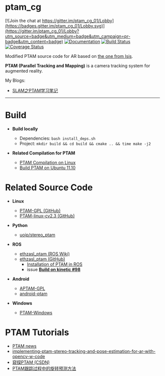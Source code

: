 # ptam_cg

[![Join the chat at https://gitter.im/ptam_cg_01/Lobby](https://badges.gitter.im/ptam_cg_01/Lobby.svg)](https://gitter.im/ptam_cg_01/Lobby?utm_source=badge&utm_medium=badge&utm_campaign=pr-badge&utm_content=badge) [![Documentation](https://codedocs.xyz/GaoHongchen/PTAM4AR.svg)](https://codedocs.xyz/GaoHongchen/PTAM4AR/) [![Build Status](https://travis-ci.org/cggos/ptam_cg.svg?branch=master)](https://travis-ci.org/cggos/ptam_cg) [![Coverage Status](https://coveralls.io/repos/github/cggos/ptam_cg/badge.svg?branch=master)](https://coveralls.io/github/cggos/ptam_cg?branch=master)

Modified PTAM source code for AR based on [the one from Isis](http://www.robots.ox.ac.uk/~gk/PTAM).

**PTAM (Parallel Tracking and Mapping)** is a camera tracking system for augmented reality.

My Blogs:
* [SLAM之PTAM学习笔记](https://blog.csdn.net/u011178262/article/details/79315782)

-----


# Build

* **Build locally**
  - Dependencies: `bash install_deps.sh`
  - Project: `mkdir build && cd build && cmake .. && time make -j2`

* **Related Compilation for PTAM**
  - [PTAM Compilation on Linux](http://hustcalm.me/blog/2013/09/27/ptam-compilation-on-linux-howto/)
  - [Build PTAM on Ubuntu 11.10](http://irawiki.disco.unimib.it/irawiki/index.php/PTAM)


# Related Source Code

* **Linux**
  - [PTAM-GPL (GitHub)](https://github.com/Oxford-PTAM/PTAM-GPL)
  - [PTAM-linux-cv2.3 (GitHub)](https://github.com/nttputus/PTAM-linux-cv2.3)
  
* **Python**
  - [uoip/stereo_ptam](https://github.com/uoip/stereo_ptam)

* **ROS**
  - [ethzasl_ptam (ROS Wiki)](http://wiki.ros.org/ptam)
  - [ethzasl_ptam (GitHub)](https://github.com/ethz-asl/ethzasl_ptam)
    - [Installation of PTAM in ROS](https://sites.google.com/site/zhilongliuwebsite/research/computer-vision-embedded-systems/ptam)
    - issue **[Build on kinetic #98](https://github.com/ethz-asl/ethzasl_ptam/pull/98/files)**

* **Android**
  - [APTAM-GPL](https://github.com/ICGJKU/APTAM-GPL)
  - [android-ptam](https://github.com/damienfir/android-ptam)

* **Windows**
  - [PTAM-Windows](https://github.com/LucRyan/PTAM-Windows)


# PTAM Tutorials

* [PTAM news](https://ewokrampage.wordpress.com/)
* [implementing-ptam-stereo-tracking-and-pose-estimation-for-ar-with-opencv-w-code](http://www.morethantechnical.com/2010/03/06/implementing-ptam-stereo-tracking-and-pose-estimation-for-ar-with-opencv-w-code/)
* [窥探PTAM (CSDN)](https://blog.csdn.net/ilotuo/article/category/6297333)
* [PTAM跟踪过程中的旋转预测方法](https://zhuanlan.zhihu.com/p/20302059)
